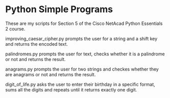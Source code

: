 # Python Simple Programs

These are my scripts for Section 5 of the Cisco NetAcad Python Essentials 2
course.

improving_caesar_cipher.py prompts the user for a string and a shift key and
returns the encoded text.

palindromes.py prompts the user for text, checks whether it is a palindrome
or not and returns the result.

anagrams.py prompts the user for two strings and checkes whether they are 
anagrams or not and returns the result.

digit_of_life.py asks the user to enter their birthday in a specific format,
sums all the digits and repeats until it returns exactly one digit.
